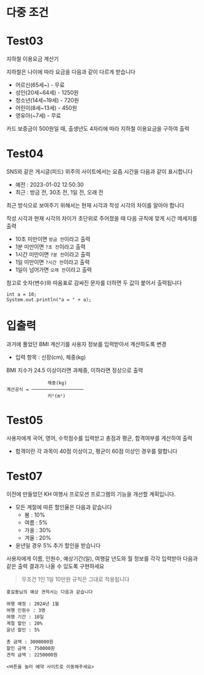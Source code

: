 # 다중 조건

# Test03

지하철 이용요금 계산기

지하철은 나이에 따라 요금을 다음과 같이 다르게 받습니다

- 어르신(65세~) - 무료
- 성인(20세~64세) - 1250원
- 청소년(14세~19세) - 720원
- 어린이(8세~13세) - 450원
- 영유아(~7세) - 무료

카드 보증금이 500원일 때, 출생년도 4자리에 따라 지하철 이용요금을 구하여 출력

# Test04

SNS와 같은 게시글(피드) 위주의 사이트에서는 요즘 시간을 다음과 같이 표시합니다

- 예전 : 2023-01-02 12:50:30
- 최근 : 방금 전, 30초 전, 1일 전, 오래 전

최근 방식으로 보여주기 위해서는 현재 시각과 작성 시각의 차이를 알아야 합니다

작성 시각과 현재 시각의 차이가 초단위로 주어졌을 때 다음 규칙에 맞게 시간 메세지를 출력

- 10초 미만이면 `방금 전`이라고 출력
- 1분 미만이면 `?초 전`이라고 출력
- 1시간 미만이면 `?분 전`이라고 출력
- 1일 미만이면 `?시간 전`이라고 출력
- 1일이 넘어가면 `오래 전`이라고 출력

참고로 숫자(변수)와 따옴표로 감싸진 문자를 더하면 두 값이 붙어서 출력됩니다
```
int a = 10;
System.out.println("a = " + a);
```

# 입출력

과거에 풀었던 BMI 계산기를 사용자 정보를 입력받아서 계산하도록 변경

- 입력 항목 : 신장(cm), 체중(kg)

BMI 지수가 24.5 이상이라면 과체중, 이하라면 정상으로 출력

```
               체중(kg)
계산공식 = ───────────────────
               키²(m²)
```

# Test05

사용자에게 국어, 영어, 수학점수를 입력받고 총점과 평균, 합격여부를 계산하여 출력

- 합격이란 각 과목이 40점 이상이고, 평균이 60점 이상인 경우를 말합니다

# Test07

이전에 만들었던 KH 여행사 프로모션 프로그램의 기능을 개선할 계획입니다.

- 모든 계절에 따른 할인율은 다음과 같습니다
	- 봄 : 10%
	- 여름 : 5%
	- 가을 : 30%
	- 겨울 : 20%
- 윤년일 경우 5% 추가 할인을 받습니다

사용자에게 이름, 인원수, 예상기간(일), 여행갈 년도와 월 정보를 각각 입력받아 다음과 같은 출력 결과가 나올 수 있도록 구현하세요

> 무조건 1인 1일 10만원 규칙은 그대로 적용됩니다

```
홍길동님의 예상 견적서는 다음과 같습니다

여행 예정 : 2024년 1월
여행 인원수 : 3명
여행 기간 : 10일
계절 할인 : 20%
윤년 할인 : 5%

총 금액 : 3000000원
할인 금액 : 750000원
견적 금액 : 2250000원

<버튼을 눌러 예약 사이트로 이동해주세요>
```















